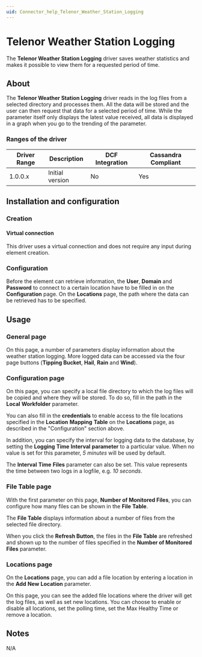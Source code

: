 ```yaml
---
uid: Connector_help_Telenor_Weather_Station_Logging
---
```


# Telenor Weather Station Logging

The **Telenor Weather Station Logging** driver saves weather statistics and makes it possible to view them for a requested period of time.

## About

The **Telenor Weather Station Logging** driver reads in the log files from a selected directory and processes them. All the data will be stored and the user can then request that data for a selected period of time. While the parameter itself only displays the latest value received, all data is displayed in a graph when you go to the trending of the parameter.

### Ranges of the driver

| **Driver Range** | **Description** | **DCF Integration** | **Cassandra Compliant** |
|------------------|-----------------|---------------------|-------------------------|
| 1.0.0.x          | Initial version | No                  | Yes                     |

## Installation and configuration

### Creation

#### Virtual connection

This driver uses a virtual connection and does not require any input during element creation.

### Configuration

Before the element can retrieve information, the **User**, **Domain** and **Password** to connect to a certain location have to be filled in on the **Configuration** page. On the **Locations** page, the path where the data can be retrieved has to be specified.

## Usage

### General page

On this page, a number of parameters display information about the weather station logging. More logged data can be accessed via the four page buttons (**Tipping Bucket**, **Hail**, **Rain** and **Wind**).

### Configuration page

On this page, you can specify a local file directory to which the log files will be copied and where they will be stored. To do so, fill in the path in the **Local** **Workfolder** parameter.

You can also fill in the **credentials** to enable access to the file locations specified in the **Location** **Mapping** **Table** on the **Locations** page, as described in the "Configuration" section above.

In addition, you can specify the interval for logging data to the database, by setting the **Logging** **Time** **Interval** **parameter** to a particular value. When no value is set for this parameter, *5 minutes* will be used by default.

The **Interval** **Time** **Files** parameter can also be set. This value represents the time between two logs in a logfile, e.g. *10 seconds*.

### File Table page

With the first parameter on this page, **Number of Monitored Files**, you can configure how many files can be shown in the **File** **Table**.

The **File Table** displays information about a number of files from the selected file directory.

When you click the **Refresh Button**, the files in the **File Table** are refreshed and shown up to the number of files specified in the **Number of Monitored Files** parameter.

### Locations page

On the **Locations** page, you can add a file location by entering a location in the **Add** **New** **Location** parameter.

On this page, you can see the added file locations where the driver will get the log files, as well as set new locations. You can choose to enable or disable all locations, set the polling time, set the Max Healthy Time or remove a location.

## Notes

N/A
